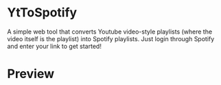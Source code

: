 # YtToSpotify
A simple web tool that converts Youtube video-style playlists (where the video itself is the playlist) into Spotify playlists. Just login through Spotify and enter your link to get started!

# Preview 
